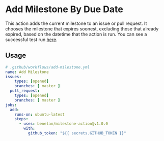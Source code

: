 # Add Milestone By Due Date

This action adds the current milestone to an issue or pull request. It chooses the milestone that expires soonest, excluding those that already expired, based on the datetime that the action is run. You can see a successful test run [here](https://github.com/benelan/milestone-action/issues/8).


## Usage
```yml
# .github/workflows/add-milestone.yml
name: Add Milestone
issues:
    types: [opened]
    branches: [ master ]
  pull_request:
    types: [opened]
    branches: [ master ]
jobs:
  add:
    runs-on: ubuntu-latest
    steps:
      - uses: benelan/milestone-action@v1.0.0
        with:
          github_token: "${{ secrets.GITHUB_TOKEN }}"
```

